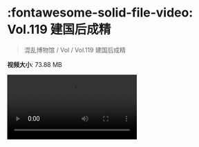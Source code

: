 # :fontawesome-solid-file-video: Vol.119 建国后成精

> 混乱博物馆 / Vol / Vol.119 建国后成精

**视频大小**: 73.88 MB

<div class="video"><video src="https://file.hsyhx.top/archive/混乱博物馆/Vol/119.mp4" controls preload>🤔 您的浏览器不支持 video 标签</video></div>